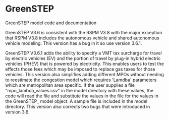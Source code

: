 # GreenSTEP
GreenSTEP model code and documentation

GreenSTEP V3.6 is consistent with the RSPM V3.8 with the major exception that RSPM V3.8 includes the autonomous vehicle and shared autonomous vehicle modeling. This version has a bug in it so use version 3.6.1.

GreenSTEP V3.6.1 adds the ability to specify a VMT tax surcharge for travel by electric vehicles (EV) and the portion of travel by plug-in hybrid electric vehicles (PHEV) that is powered by electricity. This enables users to test the effects those fees which may be imposed to replace gas taxes for those vehicles. This version also simplifies adding different MPOs without needing to reestimate the congestion model which requires 'Lamdba' parameters which are metropolitan area specific. If the user supplies a file "mpo_lambda_values.csv" in the model directory with these values, the code will read the file and substitute the values in the file for the values in the GreenSTEP_ model object. A sample file is included in the model directory. This version also corrects two bugs that were introduced in version 3.6.